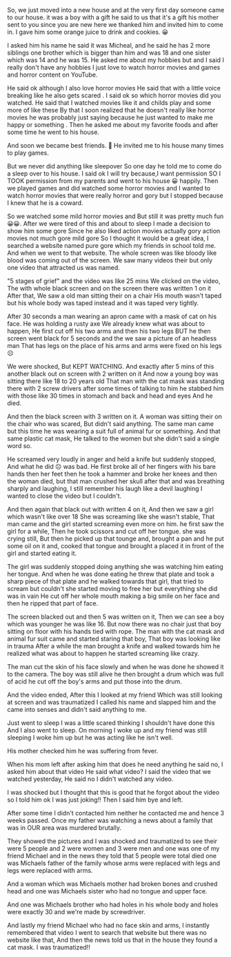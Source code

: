 So, we just moved into a new house and at the very first day someone came to our house. it was a boy with a gift he said to us that it's a gift his mother sent to you since you are new here we thanked him and invited him to come in.
I gave him some orange juice to drink and cookies. 😀 


I asked him his name he said it was Micheal, and he said he has 2 more siblings one brother which is bigger than him and was 18 and one sister which was 14 and he was 15.
He asked me about my hobbies but and I said I really don't have any hobbies I just love to watch horror movies and games and horror content on YouTube.

 

He said ok although I also love horror movies 
He said that with a little voice breaking like he also gets scared .
I said ok so which horror movies did you watched.
He said that I watched movies like it and childs play and some more of like these
By that I soon realized that he doesn't really like horror movies he was probably just saying because he just wanted to make me happy or something .
Then he asked me about my favorite foods and after some time he went to his house.


And soon we became best friends. 🤩
He invited me to his house many times to play games.


But we never did anything like sleepover 
So one day he told me to come do a sleep over to his house.
I said ok I will try because,I want permission
SO I TOOK permission from my parents and went to his house 😀 happily.
Then we played games and did watched some horror movies and I wanted to watch horror movies that were really horror and gory but I stopped because I knew that he is a coward.


So we watched some mild horror movies and 
But still it was pretty much fun😀😀.
After we were tired of this and about to sleep 
I made a decision to show him some gore 
Since he also liked action movies actually gory action movies not much gore mild gore 
So I thought it would be a great idea,
I searched a website named pure gore  which my friends in school told me.
And when we went to that website. 
The whole screen was like bloody like blood was coming out of the screen.
We saw many videos their but only one video that attracted us was named.


"5 stages of grief" and the video was like 25 mins
We clicked on the video,
The with whole black screen and on the screen there was written 1 
on it After that,
We saw a old man sitting their on a chair 
His mouth wasn't taped but his whole body was taped instead and it was taped very tightly. 


After 30 seconds a man wearing an apron came with a mask of cat on his face.
He was holding a rusty axe 
We already knew what was about to happen, 
He first cut off his two arms and then his two legs 
BUT he then screen went black for 5 seconds and the we saw a picture of an headless man 
That has legs on the place of his arms and arms were fixed on his legs ☹️


We were shocked,
But KEPT WATCHING.
And exactly after 5 mins of this another black out on screen with 2 written on it 
And now a young boy was sitting there like 18 to 20 years old 
That man with the cat mask was standing there with 2 screw drivers after some times of talking to him he stabbed him with those like 30 times in stomach and back and head and eyes 
And he died.


And then the black screen with 3 written on it. 
A woman was sitting their on the chair who was scared,
But didn't said anything.
The same man came but this time he was wearing a suit full of animal fur or something.
And that same plastic cat mask,
He talked to the women but she didn't said a single word so.


He screamed very loudly in anger and held a knife but suddenly stopped,
And what he did ☹️ was bad.
He first broke all of her fingers with his bare hands then her feet then he took a hammer and broke her knees and then the woman died, but that man crushed her skull after that and was breathing sharply and laughing,
I still remember his laugh like a devil laughing 
I wanted to close the video but I couldn't.


And then again that black out with written 4 on it,
And then we saw a girl which wasn't like over 18 
She was screaming like she wasn't stable, 
That man came and the girl started screaming even more on him. he first saw the girl for a while, 
Then he took scissors and cut off her tongue. she was crying still,
But then he picked up that tounge and, brought a pan and he put some oil on it and, cooked that tongue and brought a placed it in front of the girl and started eating it.


The girl was suddenly stopped doing anything she was watching him eating her tongue.
And when he was done eating he threw that plate and took a sharp piece of that plate and he walked towards that girl, that tried to scream but couldn't she started moving to free her but everything she did was in vain 
He cut off her whole mouth making a big smile on her face and then he ripped that part of face.


The screen blacked out and then 5 was written on it,
Then we can see a boy which was younger he was like 16.
But now there was no chair just that boy sitting on floor with his hands tied with rope. 
The man with the cat mask and animal fur suit came and started staring that boy,
That boy was looking like in trauma 
After a while the man brought a knife and walked towards him he realized what was about to happen he started screaming like crazy.


The man cut the skin of his face slowly and when he was done he showed it to the camera.
The boy was still alive he then brought a drum which was full of acid he cut off the boy's arms and put those into the drum.


And the video ended,
After this I looked at my friend 
Which was still looking at screen and was traumatized I called his name and slapped him and the came into senses and didn't said anything to me.


Just went to sleep I was a little scared thinking I shouldn't have done this 
And I also went to sleep.
On morning I woke up and my friend was still sleeping I woke him up but he was acting like he isn't well.


His mother checked him he was suffering from fever.


When his mom left after asking him that does he need anything he said no, 
I asked him about that video
He said what video? 
I said the video that we watched yesterday, 
He said no I didn't watched any video. 


I was shocked but I thought that this is good that he forgot about the video so I told him ok I was just joking!! 
Then I said him bye and left.


 After some time I didn't contacted him neither he contacted me and hence 3 weeks passed.
Once my father was watching a news about a family that was in OUR area was murdered brutally.


They showed the pictures and I was shocked and traumatized to see their were 5 people and 2 were women and 3 were men and one was one of my friend Michael and in the news they told that 5 people were total died one was Michaels father of the family whose arms were replaced with legs and legs were replaced with arms.


And a woman which was Michaels mother had broken bones and crushed head and one was Michaels sister who had no tongue and upper face.


And one was Michaels brother who had holes in his whole body and holes were exactly 30 and we're made by screwdriver.


And lastly my friend Michael who had no face skin and arms,
I instantly remembered that video I went to search that website but there was no website like that,
And then the news told us that in the house they found a cat mask.
I was traumatized!!